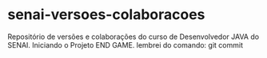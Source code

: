 # senai-versoes-colaboracoes
Repositório de versões e colaborações do curso de Desenvolvedor JAVA do SENAI.
Iniciando o Projeto END GAME. 
lembrei do comando: git commit
